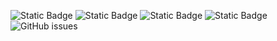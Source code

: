 ![Static Badge](https://img.shields.io/badge/blacklists-60-000000) ![Static Badge](https://img.shields.io/badge/blacklisted-3070713-cc0000) ![Static Badge](https://img.shields.io/badge/whitelisted-2244-00CC00) ![Static Badge](https://img.shields.io/badge/streaming_blacklist-28107-000000) ![GitHub issues](https://img.shields.io/github/issues/fabriziosalmi/blacklists)
